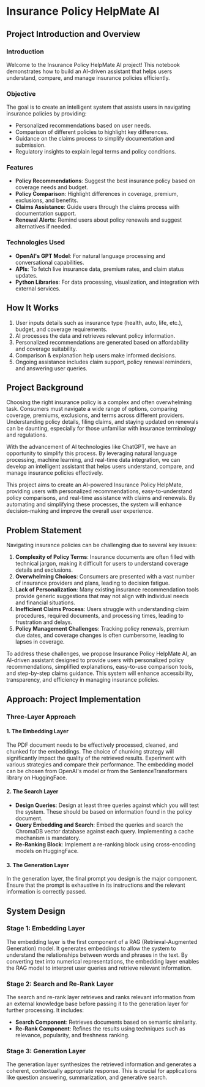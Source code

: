 # Insurance Policy HelpMate AI

## Project Introduction and Overview

### Introduction
Welcome to the Insurance Policy HelpMate AI project! This notebook demonstrates how to build an AI-driven assistant that helps users understand, compare, and manage insurance policies efficiently.

### Objective
The goal is to create an intelligent system that assists users in navigating insurance policies by providing:
- Personalized recommendations based on user needs.
- Comparison of different policies to highlight key differences.
- Guidance on the claims process to simplify documentation and submission.
- Regulatory insights to explain legal terms and policy conditions.

### Features
- **Policy Recommendations**: Suggest the best insurance policy based on coverage needs and budget.
- **Policy Comparison**: Highlight differences in coverage, premium, exclusions, and benefits.
- **Claims Assistance**: Guide users through the claims process with documentation support.
- **Renewal Alerts**: Remind users about policy renewals and suggest alternatives if needed.

### Technologies Used
- **OpenAI's GPT Model**: For natural language processing and conversational capabilities.
- **APIs**: To fetch live insurance data, premium rates, and claim status updates.
- **Python Libraries**: For data processing, visualization, and integration with external services.

## How It Works

1. User inputs details such as insurance type (health, auto, life, etc.), budget, and coverage requirements.
2. AI processes the data and retrieves relevant policy information.
3. Personalized recommendations are generated based on affordability and coverage suitability.
4. Comparison & explanation help users make informed decisions.
5. Ongoing assistance includes claim support, policy renewal reminders, and answering user queries.

## Project Background
Choosing the right insurance policy is a complex and often overwhelming task. Consumers must navigate a wide range of options, comparing coverage, premiums, exclusions, and terms across different providers. Understanding policy details, filing claims, and staying updated on renewals can be daunting, especially for those unfamiliar with insurance terminology and regulations.

With the advancement of AI technologies like ChatGPT, we have an opportunity to simplify this process. By leveraging natural language processing, machine learning, and real-time data integration, we can develop an intelligent assistant that helps users understand, compare, and manage insurance policies effectively.

This project aims to create an AI-powered Insurance Policy HelpMate, providing users with personalized recommendations, easy-to-understand policy comparisons, and real-time assistance with claims and renewals. By automating and simplifying these processes, the system will enhance decision-making and improve the overall user experience.

## Problem Statement
Navigating insurance policies can be challenging due to several key issues:
1. **Complexity of Policy Terms**: Insurance documents are often filled with technical jargon, making it difficult for users to understand coverage details and exclusions.
2. **Overwhelming Choices**: Consumers are presented with a vast number of insurance providers and plans, leading to decision fatigue.
3. **Lack of Personalization**: Many existing insurance recommendation tools provide generic suggestions that may not align with individual needs and financial situations.
4. **Inefficient Claims Process**: Users struggle with understanding claim procedures, required documents, and processing times, leading to frustration and delays.
5. **Policy Management Challenges**: Tracking policy renewals, premium due dates, and coverage changes is often cumbersome, leading to lapses in coverage.

To address these challenges, we propose Insurance Policy HelpMate AI, an AI-driven assistant designed to provide users with personalized policy recommendations, simplified explanations, easy-to-use comparison tools, and step-by-step claims guidance. This system will enhance accessibility, transparency, and efficiency in managing insurance policies.

## Approach: Project Implementation

### Three-Layer Approach

#### 1. The Embedding Layer
The PDF document needs to be effectively processed, cleaned, and chunked for the embeddings. The choice of chunking strategy will significantly impact the quality of the retrieved results. Experiment with various strategies and compare their performance. The embedding model can be chosen from OpenAI's model or from the SentenceTransformers library on HuggingFace.

#### 2. The Search Layer
- **Design Queries**: Design at least three queries against which you will test the system. These should be based on information found in the policy document.
- **Query Embedding and Search**: Embed the queries and search the ChromaDB vector database against each query. Implementing a cache mechanism is mandatory.
- **Re-Ranking Block**: Implement a re-ranking block using cross-encoding models on HuggingFace.

#### 3. The Generation Layer
In the generation layer, the final prompt you design is the major component. Ensure that the prompt is exhaustive in its instructions and the relevant information is correctly passed.

## System Design

### Stage 1: Embedding Layer
The embedding layer is the first component of a RAG (Retrieval-Augmented Generation) model. It generates embeddings to allow the system to understand the relationships between words and phrases in the text. By converting text into numerical representations, the embedding layer enables the RAG model to interpret user queries and retrieve relevant information.

### Stage 2: Search and Re-Rank Layer
The search and re-rank layer retrieves and ranks relevant information from an external knowledge base before passing it to the generation layer for further processing. It includes:
- **Search Component**: Retrieves documents based on semantic similarity.
- **Re-Rank Component**: Refines the results using techniques such as relevance, popularity, and freshness ranking.

### Stage 3: Generation Layer
The generation layer synthesizes the retrieved information and generates a coherent, contextually appropriate response. This is crucial for applications like question answering, summarization, and generative search.

